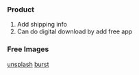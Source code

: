 ### Product
1. Add shipping info
2. Can do digital download by add free app

### Free Images
[unsplash](https://unsplash.com/)
[burst](https://burst.shopify.com/)
